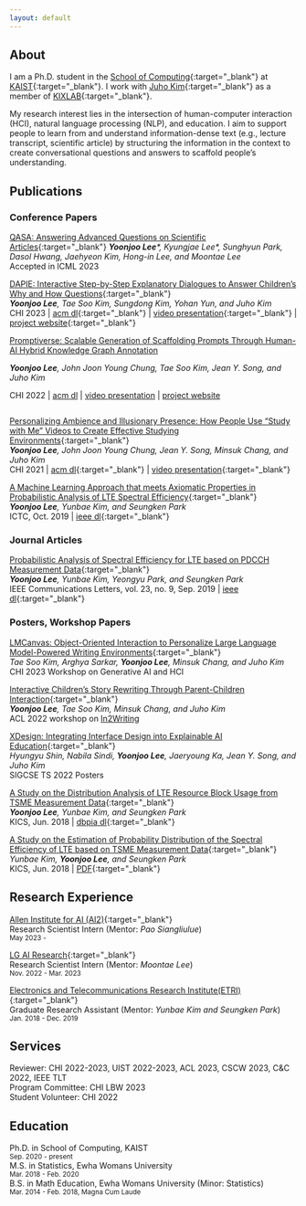 ```yaml
---
layout: default
---
```


## About

I am a Ph.D. student in the [School of Computing](https://cs.kaist.ac.kr/){:target="_blank"} at [KAIST](https://www.kaist.ac.kr/){:target="_blank"}. I work with [Juho Kim](https://juhokim.com/){:target="_blank"} as a member of [KIXLAB](https://www.kixlab.org/){:target="_blank"}.

My research interest lies in the intersection of human-computer interaction (HCI), natural language processing (NLP), and education. I aim to support people to learn from and understand information-dense text (e.g., lecture transcript, scientific article) by structuring the information in the context to create conversational questions and answers to scaffold people’s understanding. 

## Publications

### Conference Papers
[QASA: Answering Advanced Questions on Scientific Articles](https://yoonjoolee.com/assets/papers/QASA_ICML2023.pdf){:target="_blank"}
_**Yoonjoo Lee**\*, Kyungjae Lee\*, Sunghyun Park, Dasol Hwang, Jaehyeon Kim, Hong-in Lee, and Moontae Lee_\
Accepted in ICML 2023

[DAPIE: Interactive Step-by-Step Explanatory Dialogues to Answer Children’s Why and How Questions](https://kixlab.github.io/website-files/2023/chi2023-childQA-paper.pdf){:target="_blank"}  
_**Yoonjoo Lee**, Tae Soo Kim, Sungdong Kim, Yohan Yun, and Juho Kim_\
CHI 2023 | [acm dl](https://dl.acm.org/doi/10.1145/3544548.3581369){:target="_blank"} | [video presentation](https://www.youtube.com/watch?v=nBdIhI66_vY){:target="_blank"} | [project website](https://dapie.kixlab.org/){:target="_blank"}


<div style="display: flex; flex-direction: row; gap: 12px;">
    <div>
        <a href="https://kixlab.github.io/website-files/2022/chi2022-promptiverse-paper.pdf" target="_blank">
            Promptiverse: Scalable Generation of Scaffolding Prompts Through Human-AI Hybrid Knowledge Graph Annotation
        </a>
        <p style="margin-bottom: 0px"><i><b>Yoonjoo Lee</b>, John Joon Young Chung, Tae Soo Kim, Jean Y. Song, and Juho Kim</i></p>
        <p>CHI 2022 | <a href="https://dl.acm.org/doi/abs/10.1145/3491102.3502087" target="_blank">acm dl</a> | <a href="https://www.youtube.com/watch?v=jvtsD73-Hqw" target="_blank">
            video presentation</a> | <a href="https://promptiverse.kixlab.org" target="_blank">
            project website</a></p>
    </div>
</div>

[Personalizing Ambience and Illusionary Presence: How People Use “Study with Me” Videos to Create Effective Studying Environments](https://kixlab.github.io/website-files/2021/chi2021-Studywithme-paper.pdf){:target="_blank"}  
_**Yoonjoo Lee**, John Joon Young Chung, Jean Y. Song, Minsuk Chang, and Juho Kim_\
CHI 2021 | [acm dl](https://dl.acm.org/doi/10.1145/3411764.3445222){:target="_blank"} | [video presentation](https://www.youtube.com/watch?v=jm8jTmhHbwI){:target="_blank"}

[A Machine Learning Approach that meets Axiomatic Properties in Probabilistic Analysis of LTE Spectral Efficiency](https://yoonjoolee.com/assets/papers/ICTC19_MLbasedSEAnalysis.pdf){:target="_blank"}  
_**Yoonjoo Lee**, Yunbae Kim, and Seungken Park_\
ICTC, Oct. 2019 | [ieee dl](https://ieeexplore.ieee.org/document/8939989){:target="_blank"}

### Journal Articles
[Probabilistic Analysis of Spectral Efficiency for LTE based on PDCCH Measurement Data](https://yoonjoolee.com/assets/papers/IEEE-AnalysisofSpectralEfficiency.pdf){:target="_blank"}  
_**Yoonjoo Lee**, Yunbae Kim, Yeongyu Park, and Seungken Park_\
IEEE Communications Letters, vol. 23, no. 9, Sep. 2019 | [ieee dl](https://ieeexplore.ieee.org/document/8750883){:target="_blank"}

### Posters, Workshop Papers

[LMCanvas: Object-Oriented Interaction to Personalize Large Language Model-Powered Writing Environments](https://kixlab.github.io/website-files/2023/chi2023-workshop-lmcanvas-paper.pdf){:target="_blank"}  
_Tae Soo Kim, Arghya Sarkar, **Yoonjoo Lee**, Minsuk Chang, and Juho Kim_\
CHI 2023 Workshop on Generative AI and HCI

[Interactive Children’s Story Rewriting Through Parent-Children Interaction](https://kixlab.github.io/website-files/2022/acl2022-workshop-childrenstory-paper.pdf){:target="_blank"}  
_**Yoonjoo Lee**, Tae Soo Kim, Minsuk Chang, and Juho Kim_\
ACL 2022 workshop on [In2Writing](https://in2writing.glitch.me/)

[XDesign: Integrating Interface Design into Explainable AI Education](https://kixlab.github.io/website-files/2022/sigcse2022-poster-XDesign-paper.pdf){:target="_blank"}  
_Hyungyu Shin, Nabila Sindi, **Yoonjoo Lee**, Jaeryoung Ka, Jean Y. Song, and Juho Kim_\
SIGCSE TS 2022 Posters 

[A Study on the Distribution Analysis of LTE Resource Block Usage from TSME Measurement Data](https://yoonjoolee.com/assets/papers/KICS18_RBUsageAnalysis.pdf){:target="_blank"}  
_**Yoonjoo Lee**, Yunbae Kim, and Seungken Park_\
KICS, Jun. 2018 | [dbpia dl](http://www.dbpia.co.kr/journal/articleDetail?nodeId=NODE07512759&language=ko_KR){:target="_blank"}

[A Study on the Estimation of Probability Distribution of the Spectral Efficiency of LTE based on TSME Measurement Data](https://yoonjoolee.com/assets/papers/KICS18_SpectralEfficiencyAnalysis.pdf){:target="_blank"}  
_Yunbae Kim, **Yoonjoo Lee**, and Seungken Park_\
KICS, Jun. 2018 | [PDF](http://www.dbpia.co.kr/journal/articleDetail?nodeId=NODE07512760){:target="_blank"}

## Research Experience
[Allen Institute for AI (AI2)](https://allenai.org/){:target="_blank"}  
Research Scientist Intern (Mentor: _Pao Siangliulue_)\
<sup>May 2023 - </sup>

[LG AI Research](https://www.lgresearch.ai/){:target="_blank"}  
Research Scientist Intern (Mentor: _Moontae Lee_)\
<sup>Nov. 2022 - Mar. 2023</sup>

[Electronics and Telecommunications Research Institute(ETRI)](https://www.etri.re.kr/eng/main/main.etri){:target="_blank"}  
Graduate Research Assistant (Mentor: _Yunbae Kim and Seungken Park_)\
<sup>Jan. 2018 - Dec. 2019</sup>

## Services
Reviewer: CHI 2022-2023, UIST 2022-2023, ACL 2023, CSCW 2023, C&C 2022, IEEE TLT\
Program Committee: CHI LBW 2023\
Student Volunteer: CHI 2022

## Education
Ph.D. in School of Computing, KAIST\
<sup>Sep. 2020 - present</sup>\
M.S. in Statistics, Ewha Womans University\
<sup>Mar. 2018 - Feb. 2020</sup>\
B.S. in Math Education, Ewha Womans University (Minor: Statistics)\
<sup>Mar. 2014 - Feb. 2018, Magna Cum Laude</sup>

